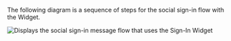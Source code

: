 The following diagram is a sequence of steps for the social sign-in flow with the Widget.

<div class="full">

![Displays the social sign-in message flow that uses the Sign-In Widget](/img/oie-embedded-sdk/oie-embedded-widget-go-use-case-social-sign-in.png)

</div>
